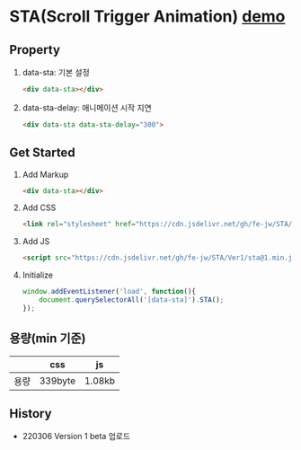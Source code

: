 # STA(Scroll Trigger Animation) [demo](https://fe-jw.github.io/STA)

## Property
1. data-sta: 기본 설정
	```html
	<div data-sta></div>
	```

2. data-sta-delay: 애니메이션 시작 지연
	```html
	<div data-sta data-sta-delay="300">
	```

## Get Started
1. Add Markup
	```html
	<div data-sta></div>
	```

2. Add CSS
	```html
	<link rel="stylesheet" href="https://cdn.jsdelivr.net/gh/fe-jw/STA/Ver1/sta@1.min.css">
	```

3. Add JS
	```html
	<script src="https://cdn.jsdelivr.net/gh/fe-jw/STA/Ver1/sta@1.min.js"></script>
	```

4. Initialize
	```javascript
	window.addEventListener('load', function(){
		document.querySelectorAll('[data-sta]').STA();
	});
	```

## 용량(min 기준)
||css|js|
|------|:---:|:---:|
|용량|339byte|1.08kb|

## History
- 220306 Version 1 beta 업로드